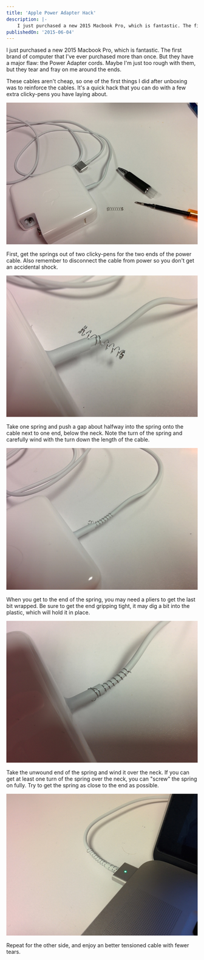 ```yaml
---
title: 'Apple Power Adapter Hack'
description: |-
    I just purchased a new 2015 Macbook Pro, which is fantastic. The first brand of computer that I've ever purchased more than once. But they have a major flaw: the Power Adapter cords.
publishedOn: '2015-06-04'
---
```


I just purchased a new 2015 Macbook Pro, which is fantastic. The first brand of computer that I've ever purchased more than once. But they have a major flaw: the Power Adapter cords. Maybe I'm just too rough with them, but they tear and fray on me around the ends.

These cables aren't cheap, so one of the first things I did after unboxing was to reinforce the cables. It's a quick hack that you can do with a few extra clicky-pens you have laying about.

![Spring wrapped on Apple Power Cable](1.jpg)

First, get the springs out of two clicky-pens for the two ends of the power cable. Also remember to disconnect the cable from power so you don't get an accidental shock.

![Spring wrapped on Apple Power Cable](3.jpg)

Take one spring and push a gap about halfway into the spring onto the cable next to one end, below the neck. Note the turn of the spring and carefully wind with the turn down the length of the cable.

![Spring wrapped on Apple Power Cable](4.jpg)

When you get to the end of the spring, you may need a pliers to get the last bit wrapped. Be sure to get the end gripping tight, it may dig a bit into the plastic, which will hold it in place.

![Spring wrapped on end of cable](5.jpg)

Take the unwound end of the spring and wind it over the neck. If you can get at least one turn of the spring over the neck, you can "screw" the spring on fully. Try to get the spring as close to the end as possible.

![Spring wrapped on end of cable](6.jpg)

Repeat for the other side, and enjoy an better tensioned cable with fewer tears.
